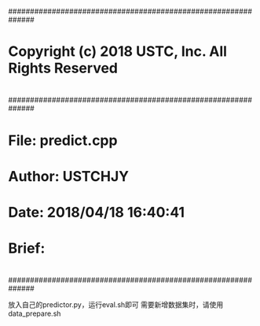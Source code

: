 ##############################################################
#                                                            #
# Copyright (c) 2018 USTC, Inc. All Rights Reserved          #
#                                                            #
##############################################################
#                                                            #
# File:    predict.cpp                                       #
# Author:  USTCHJY                                           #
# Date:    2018/04/18 16:40:41                               #
# Brief:                                                     #
#                                                            #
#                                                            #
##############################################################

放入自己的predictor.py，运行eval.sh即可
需要新增数据集时，请使用data_prepare.sh
